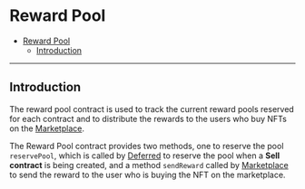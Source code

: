 # Reward Pool

- [Reward Pool](#reward-pool)
  - [Introduction](#introduction)

---

## Introduction

The reward pool contract is used to track the current reward pools reserved for each contract and to distribute the rewards to the users who buy NFTs on the [Marketplace](./Marketplace.md).

The Reward Pool contract provides two methods, one to reserve the pool `reservePool`, which is called by [Deferred](./Deferred.md) to reserve the pool when a **Sell contract** is being created, and a method `sendReward` called by [Marketplace](./Marketplace.md) to send the reward to the user who is buying the NFT on the marketplace.
